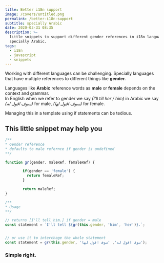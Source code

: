 ```yaml
---
title: Better i18n support
image: /covers/untitled.png
permalink: /better-i18n-support
subtitle: specially Arabic
date: 2020-03-31 08:35
description: >-
  little snippets to support different gender references in i18n languages
  specially Arabic.
tags:
  - i18n
  - javascript
  - snippets
---
```

Working with different languages can be challenging. Specially languages that have multiple references to different things like **gender.**

Languages like **Arabic** reference words as **male** or **female** depends on the context and grammar.\
In English when we refer to gender we say *(I'll till her / him)* in Arabic we say *(سوف اقول له)* for male, *(سوف اقول لها)* for female.

Managing this in a template using if statements can be tedious.

## This little snippet may help you

```javascript
/**
* Gender reference
* defaults to male refernce if gender is undefined
**/

function gr(gender, maleRef, femaleRef) {

        if(gender == 'female') {
          return femaleRef;
        }

        return maleRef;
}
```

```javascript
/**
* Usage
**/

// returns [I'll tell him.] if gender = male
const statement = `I'll tell ${gr(this.gender, 'him', 'her')}.`;


// or use it to interchage the whole statement
const statement = gr(this.gender, 'سوف اقول له', 'سوف اقول لها');
```

### Simple right.
